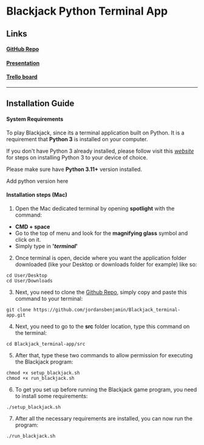 # Blackjack Python Terminal App
## Links
#### [GitHub Repo](https://github.com/jordansbenjamin/Blackjack_terminal-app)
#### [Presentation]()
#### [Trello board]()
---
## Installation Guide
#### System Requirements
To play Blackjack, since its a terminal application built on Python. It is a requirement that **Python 3** is installed on your computer.

If you don't have Python 3 already installed, please follow visit this [*website*](https://realpython.com/installing-python/) for steps on installing Python 3 to your device of choice.

Please make sure have **Python 3.11+** version installed.

Add python version here

#### Installation steps (Mac)

1. Open the Mac dedicated terminal by opening **spotlight** with the command:

- **CMD + space**
- Go to the top of menu and look for the **magnifying glass** symbol and click on it.
- Simply type in **'*terminal*'**

2. Once terminal is open, decide where you want the application folder downloaded (like your Desktop or downloads folder for example) like so:
```
cd User/Desktop
cd User/Downloads
```


3. Next, you need to clone the [Github Repo](https://github.com/jordansbenjamin/Blackjack_terminal-app), simply copy and paste this command to your terminal:
```
git clone https://github.com/jordansbenjamin/Blackjack_terminal-app.git
```

4. Next, you need to go to the **src** folder location, type this command on the terminal:
```
cd Blackjack_terminal-app/src
```

5. After that, type these two commands to allow permission for executing the Blackjack program:
```
chmod +x setup_blackjack.sh
chmod +x run_blackjack.sh
```

6. To get you set up before running the Blackjack game program, you need to install some requirements:
```
./setup_blackjack.sh
```

7. After all the necessary requirements are installed, you can now run the program:
```
./run_blackjack.sh
```